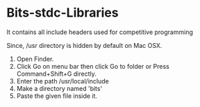 # Bits-stdc-Libraries
It contains all include headers used for competitive programming

Since, /usr directory is hidden by default on Mac OSX.

1. Open Finder.
2. Click Go on menu bar then click Go to folder or Press Command+Shift+G directly.
3. Enter the path /usr/local/include
4. Make a directory named 'bits'
5. Paste the given file inside it. 
